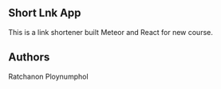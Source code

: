 ## Short Lnk App

This is a link shortener built Meteor and React for new course.

## Authors

Ratchanon Ploynumphol

